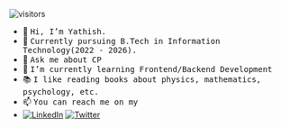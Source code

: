 ![visitors](https://visitor-badge.laobi.icu/badge?page_id=YathishGP003)

- 👷 <samp>Hi, I’m Yathish.
- 🔭 <samp>Currently pursuing B.Tech in Information Technology(2022 - 2026).
- 💬 <samp>Ask me about CP
- 🌱 <samp>I’m currently learning Frontend/Backend Development
- 📚 <samp>I like reading books about physics, mathematics, psychology, etc.
- 📫 <samp>You can reach me on my
- [![LinkedIn](https://img.shields.io/badge/LinkedIn-%230077B5.svg?logo=linkedin&logoColor=white)](https://www.linkedin.com/in/yathishgp003/)
[![Twitter](https://img.shields.io/badge/Twitter-%231A1A1A.svg?logo=x&logoColor=white)](https://x.com/YathishGP003/) 

<!---
### Skills
[![My Skills](https://skillicons.dev/icons?i=html,css)](https://skillicons.dev) &nbsp;&nbsp;&nbsp;&nbsp;&nbsp; [![My Skills](https://skillicons.dev/icons?i=js,ts)](https://skillicons.dev) &nbsp;&nbsp;&nbsp;&nbsp;&nbsp; [![My Skills](https://skillicons.dev/icons?i=next,react)](https://skillicons.dev) &nbsp;&nbsp;&nbsp;&nbsp;&nbsp; [![My Skills](https://skillicons.dev/icons?i=c,cpp)](https://skillicons.dev) &nbsp;&nbsp;&nbsp;&nbsp;&nbsp; [![My Skills](https://skillicons.dev/icons?i=java,py)](https://skillicons.dev)
<br/>
--->
